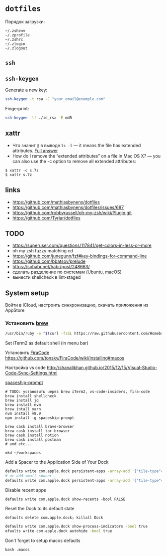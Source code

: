 # `dotfiles`

Порядок загрузки:

```
~/.zshenv
~/.zprofile
~/.zshrc
~/.zlogin
~/.zlogout
```


## `ssh`

## `ssh-keygen`

Generate a new key:

```sh
ssh-keygen -t rsa -C "your_email@example.com"
```

Fingerprint:

```sh
ssh-keygen -lf ./id_rsa -E md5
```


## xattr

* Что значит `@` в выводе `ls -l`
  — it means the file has extended attributes.
    [Full answer](http://unix.stackexchange.com/questions/1646/or-mark-after-running-ls-al)
* How do I remove the “extended attributes”
  on a file in Mac OS X?
  — you can also use the -c option to remove
    all extended attributes:

```
$ xattr -c s.7z
$ xattr s.7z
```

## links
* https://github.com/mathiasbynens/dotfiles
* https://github.com/mathiasbynens/dotfiles/issues/687
* https://github.com/robbyrussell/oh-my-zsh/wiki/Plugin:git
* https://github.com/Tyriar/dotfiles

## TODO

* https://superuser.com/questions/117841/get-colors-in-less-or-more
* oh my zsh fuzzy matching cd
* https://github.com/junegunn/fzf#key-bindings-for-command-line
* https://github.com/bbatsov/prelude
* https://sohabr.net/habr/post/248663/
* сделать разделение по системам (Ubuntu, macOS)
* вынести shellcheck в lint-staged


## System setup

Войти в iCloud, настроить синхронизацию, скачать приложения из AppStore

### Установить [brew](https://brew.sh/index_ru)

```sh
/usr/bin/ruby -e "$(curl -fsSL https://raw.githubusercontent.com/Homebrew/install/master/install)"
```

Set iTerm2 as default shell (in menu bar)

Установить [FiraCode](https://github.com/tonsky/FiraCode)
https://github.com/tonsky/FiraCode/wiki/Installing#macos

Настройка vs code http://shanalikhan.github.io/2015/12/15/Visual-Studio-Code-Sync-Settings.html


[spaceship-prompt](https://github.com/denysdovhan/spaceship-prompt)

```
# TODO: установить через brew iTerm2, vs-code-insiders, fira-code
brew install shellcheck
brew install jq
brew install nvm
brew intall yarn
nvm install v8.9
npm install -g spaceship-prompt

brew cask install brave-browser
brew cask install tor-browser
brew cask install notion
brew cask install postman
# and etc...

mkd ~/workspaces
```

Add a Spacer to the Application Side of Your Dock


```sh
defaults write com.apple.dock persistent-apps -array-add '{"tile-type"="spacer-tile";}'; killall Dock
# or add small spacer
defaults write com.apple.dock persistent-apps -array-add '{"tile-type"="small-spacer-tile";}' && killall Dock
```


Disable recent apps

```
defaults write com.apple.dock show-recents -bool FALSE
```


Reset the Dock to its default state

```
defaults delete com.apple.dock; killall Dock
```

```sh
defaults write com.apple.dock show-process-indicators -bool true
efaults write com.apple.dock autohide -bool true
```


Don't forget to setup macos defaults

```
bash .macos
```
